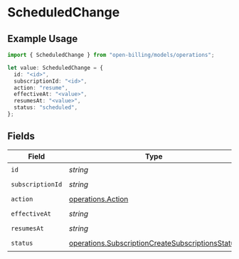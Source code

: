 # ScheduledChange

## Example Usage

```typescript
import { ScheduledChange } from "open-billing/models/operations";

let value: ScheduledChange = {
  id: "<id>",
  subscriptionId: "<id>",
  action: "resume",
  effectiveAt: "<value>",
  resumesAt: "<value>",
  status: "scheduled",
};
```

## Fields

| Field                                                                                                                | Type                                                                                                                 | Required                                                                                                             | Description                                                                                                          |
| -------------------------------------------------------------------------------------------------------------------- | -------------------------------------------------------------------------------------------------------------------- | -------------------------------------------------------------------------------------------------------------------- | -------------------------------------------------------------------------------------------------------------------- |
| `id`                                                                                                                 | *string*                                                                                                             | :heavy_check_mark:                                                                                                   | N/A                                                                                                                  |
| `subscriptionId`                                                                                                     | *string*                                                                                                             | :heavy_check_mark:                                                                                                   | N/A                                                                                                                  |
| `action`                                                                                                             | [operations.Action](../../models/operations/action.md)                                                               | :heavy_check_mark:                                                                                                   | N/A                                                                                                                  |
| `effectiveAt`                                                                                                        | *string*                                                                                                             | :heavy_check_mark:                                                                                                   | N/A                                                                                                                  |
| `resumesAt`                                                                                                          | *string*                                                                                                             | :heavy_check_mark:                                                                                                   | N/A                                                                                                                  |
| `status`                                                                                                             | [operations.SubscriptionCreateSubscriptionsStatus](../../models/operations/subscriptioncreatesubscriptionsstatus.md) | :heavy_check_mark:                                                                                                   | N/A                                                                                                                  |